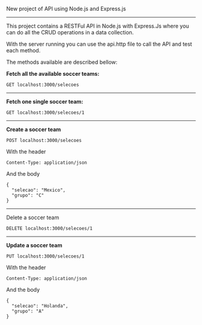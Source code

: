 New project of API using Node.js and Express.js

---

This project contains a RESTFul API in Node.js with Express.Js where you can do all the CRUD operations in a data collection.

With the server running you can use the api.http file to call the API and test each method.


The methods available are described bellow:

**Fetch all the available soccer teams:**

`GET localhost:3000/selecoes`

---

**Fetch one single soccer team:**

`GET localhost:3000/selecoes/1`

--- 

**Create a soccer team**

`POST localhost:3000/selecoes`

With the header

`Content-Type: application/json`

And the body 
```
{
  "selecao": "Mexico",
  "grupo": "C"
}
```

---

Delete a soccer team

`DELETE localhost:3000/selecoes/1`

---

**Update a soccer team**

`PUT localhost:3000/selecoes/1`

With the header

`Content-Type: application/json`

And the body
```
{
  "selecao": "Holanda",
  "grupo": "A"
}
```
